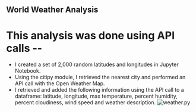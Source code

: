 ## World Weather Analysis

# This analysis  was done using API calls -- 

* I created a set of 2,000 random latitudes and longitudes in Jupyter Notebook. 
* Using the citipy module, I retrieved the nearest city and performed an API call with the Open Weather Map. 
* I retrieved and added the following information using the API call to a dataframe: latitude, longitude, max temperature, percent humidity, percent cloudiness, wind speed and weather description. 
![weather.py](https://user-images.githubusercontent.com/68629518/112195363-df914080-8bd7-11eb-9ed2-0de8efe8f25d.png) 
